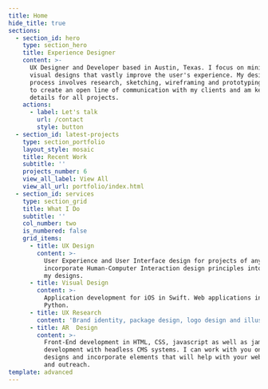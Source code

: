 ```yaml
---
title: Home
hide_title: true
sections:
  - section_id: hero
    type: section_hero
    title: Experience Designer
    content: >-
      UX Designer and Developer based in Austin, Texas. I focus on minimalist
      visual designs that vastly improve the user's experience. My design
      process involves research, sketching, wireframing and prototyping. I aim
      to create an open line of communication with my clients and am keen on the
      details for all projects.
    actions:
      - label: Let's talk
        url: /contact
        style: button
  - section_id: latest-projects
    type: section_portfolio
    layout_style: mosaic
    title: Recent Work
    subtitle: ''
    projects_number: 6
    view_all_label: View All
    view_all_url: portfolio/index.html
  - section_id: services
    type: section_grid
    title: What I Do
    subtitle: ''
    col_number: two
    is_numbered: false
    grid_items:
      - title: UX Design
        content: >-
          User Experience and User Interface design for projects of any size. I
          incorporate Human-Computer Interaction design principles into all of
          my designs.
      - title: Visual Design
        content: >-
          Application development for iOS in Swift. Web applications in C++ and
          Python.
      - title: UX Research
        content: 'Brand identity, package design, logo design and illustrations.'
      - title: AR  Design
        content: >-
          Front-End development in HTML, CSS, javascript as well as jamstack
          development with headless CMS systems. I can work with you on existing
          designs and incorporate elements that will help with your websites SEO
          and outreach.
template: advanced
---
```

